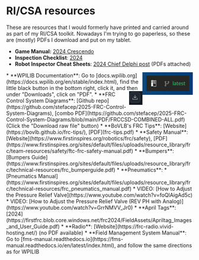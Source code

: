 # RI/CSA resources

These are resources that I would formerly have printed and carried around as part of my RI/CSA toolkit.
Nowadays I'm trying to go paperless, so these are (mostly) PDFs I download and put on my tablet.

* **Game Manual:** [2024 Crescendo](https://firstfrc.blob.core.windows.net/frc2024/Manual/2024GameManual.pdf)
* **Inspection Checklist**: [2024](https://firstfrc.blob.core.windows.net/frc2024/Manual/2024FRCInspectionChecklist.pdf)
* **Robot Inspector Cheat Sheets**: [2024 Chief Delphi post](https://www.chiefdelphi.com/t/robot-inspector-cheat-sheets-2024/455444?u=bovlb) (PDFs attached)
<img alt="little black button" src="readthedocs_button.png" style="float: right;"/>
* **WPILIB Documentation**: Go to [docs.wpilib.org](https://docs.wpilib.org/en/stable/index.html), find the little black button in the bottom right, click it, and then under "Downloads", click on "PDF".
<img alt="Downloaf raw file button" src="github_download.png" style="float: right;"/>
* **FRC Control System Diagrams**: [Github repo](https://github.com/stefacep/2025-FRC-Control-System-Diagrams), [combo PDF](https://github.com/stefacep/2025-FRC-Control-System-Diagrams/blob/main/PDF/FRCCSD-COMBINED-ALL.pdf) (Click the "Download raw file" button) 
* **BoVLB's FRC Tips**: [Website](https://bovlb.github.io/frc-tips/), [PDF](frc-tips.pdf)
* **Safety Manual**: [Website](https://www.firstinspires.org/robotics/frc/safety), [PDF](https://www.firstinspires.org/sites/default/files/uploads/resource_library/frc/team-resources/safety/ftc-frc-safety-manual.pdf)
* **Bumpers**: [Bumpers Guide](https://www.firstinspires.org/sites/default/files/uploads/resource_library/frc/technical-resources/frc_bumperguide.pdf)
* **Pneumatics**: 
  * [Pneumatics Manual](https://www.firstinspires.org/sites/default/files/uploads/resource_library/frc/technical-resources/frc_pneumatics_manual.pdf) 
  * VIDEO: [How to Adjust the Pressure Relief Valve](https://www.youtube.com/watch?v=foQlAigAd5c)
  * VIDEO: [How to Adjust the Pressure Relief Valve (REV PH with Analog)](https://www.youtube.com/watch?v=GrrNMVV_Jr0)
* **April Tags**: [2024](https://firstfrc.blob.core.windows.net/frc2024/FieldAssets/Apriltag_Images_and_User_Guide.pdf)
* **Radio**: [Website](https://frc-radio.vivid-hosting.net/) (no PDF available)
* **Field Management System Manual**: Go to [fms-manual.readthedocs.io](https://fms-manual.readthedocs.io/en/latest/index.html), and follow the same directions as for WPILIB
